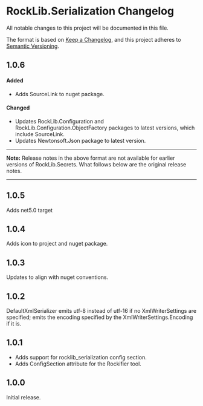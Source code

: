 # RockLib.Serialization Changelog

All notable changes to this project will be documented in this file.

The format is based on [Keep a Changelog](https://keepachangelog.com/en/1.0.0/),
and this project adheres to [Semantic Versioning](https://semver.org/spec/v2.0.0.html).

## 1.0.6

#### Added

- Adds SourceLink to nuget package.

#### Changed

- Updates RockLib.Configuration and RockLib.Configuration.ObjectFactory packages to latest versions, which include SourceLink.
- Updates Newtonsoft.Json package to latest version.

----

**Note:** Release notes in the above format are not available for earlier versions of
RockLib.Secrets. What follows below are the original release notes.

----

## 1.0.5

Adds net5.0 target

## 1.0.4

Adds icon to project and nuget package.

## 1.0.3

Updates to align with nuget conventions.

## 1.0.2

DefaultXmlSerializer emits utf-8 instead of utf-16 if no XmlWriterSettings are specified; emits the encoding specified by the XmlWriterSettings.Encoding if it is.

## 1.0.1

- Adds support for rocklib_serialization config section.
- Adds ConfigSection attribute for the Rockifier tool.

## 1.0.0

Initial release.
